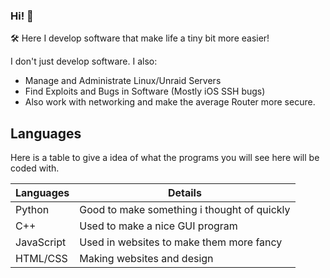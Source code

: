 ### Hi! 👋

🛠 Here I develop software that make life a tiny bit more easier! 

I don't just develop software.
I also:
- Manage and Administrate Linux/Unraid Servers
- Find Exploits and Bugs in Software (Mostly iOS SSH bugs)
- Also work with networking and make the average Router more secure.

## Languages

Here is a table to give a idea of what the programs you will see here will be coded with. 

|        Languages         | Details                                     |
| ------------------------ | ------------------------------------------- |
| Python                   | Good to make something i thought of quickly 
| C++                      | Used to make a nice GUI program             |
| JavaScript               | Used in websites to make them more fancy    |
| HTML/CSS                 | Making websites and design                  |

